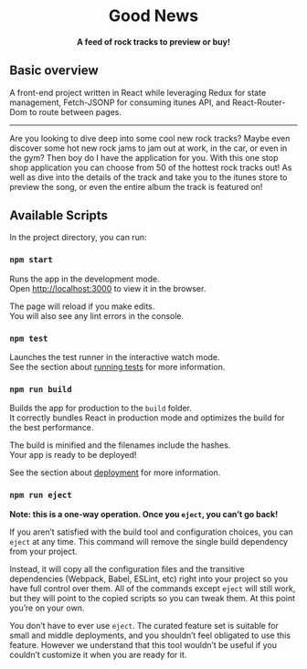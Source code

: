 <h1 align="center">Good News</h1> 

<h4 align="center">A feed of rock tracks to preview or buy!</h4>

## Basic overview

A front-end project written in React while leveraging Redux for state management, Fetch-JSONP for consuming itunes API, and React-Router-Dom to route between pages. 
<hr></hr>

Are you looking to dive deep into some cool new rock tracks? Maybe even discover some hot new rock jams to jam out at work, in the car, or even in the gym? Then boy do I have the application for you. With this one stop shop application you can choose from 50 of the hottest rock tracks out! As well as dive into the details of the track and take you to the itunes store to preview the song, or even the entire album the track is featured on! 




## Available Scripts

In the project directory, you can run:

### `npm start`

Runs the app in the development mode.<br />
Open [http://localhost:3000](http://localhost:3000) to view it in the browser.

The page will reload if you make edits.<br />
You will also see any lint errors in the console.

### `npm test`

Launches the test runner in the interactive watch mode.<br />
See the section about [running tests](https://facebook.github.io/create-react-app/docs/running-tests) for more information.

### `npm run build`

Builds the app for production to the `build` folder.<br />
It correctly bundles React in production mode and optimizes the build for the best performance.

The build is minified and the filenames include the hashes.<br />
Your app is ready to be deployed!

See the section about [deployment](https://facebook.github.io/create-react-app/docs/deployment) for more information.

### `npm run eject`

**Note: this is a one-way operation. Once you `eject`, you can’t go back!**

If you aren’t satisfied with the build tool and configuration choices, you can `eject` at any time. This command will remove the single build dependency from your project.

Instead, it will copy all the configuration files and the transitive dependencies (Webpack, Babel, ESLint, etc) right into your project so you have full control over them. All of the commands except `eject` will still work, but they will point to the copied scripts so you can tweak them. At this point you’re on your own.

You don’t have to ever use `eject`. The curated feature set is suitable for small and middle deployments, and you shouldn’t feel obligated to use this feature. However we understand that this tool wouldn’t be useful if you couldn’t customize it when you are ready for it.

